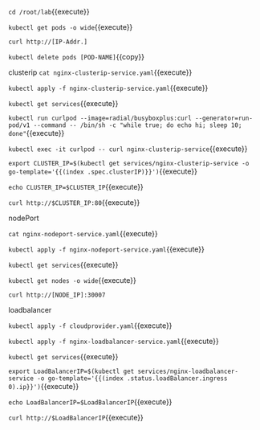 
`cd /root/lab`{{execute}}

`kubectl get pods -o wide`{{execute}}

`curl http://[IP-Addr.]`


`kubectl delete pods [POD-NAME]`{{copy}}



clusterip
`cat nginx-clusterip-service.yaml`{{execute}}

`kubectl apply -f nginx-clusterip-service.yaml`{{execute}}

`kubectl get services`{{execute}}

`kubectl run curlpod --image=radial/busyboxplus:curl --generator=run-pod/v1 --command -- /bin/sh -c "while true; do echo hi; sleep 10; done"`{{execute}}

`kubectl exec -it curlpod -- curl nginx-clusterip-service`{{execute}}


`export CLUSTER_IP=$(kubectl get services/nginx-clusterip-service -o go-template='{{(index .spec.clusterIP)}}')`{{execute}}

`echo CLUSTER_IP=$CLUSTER_IP`{{execute}}

`curl http://$CLUSTER_IP:80`{{execute}}


nodePort

`cat nginx-nodeport-service.yaml`{{execute}}

`kubectl apply -f nginx-nodeport-service.yaml`{{execute}}


`kubectl get services`{{execute}}

`kubectl get nodes -o wide`{{execute}}

`curl http://[NODE_IP]:30007`

loadbalancer

`kubectl apply -f cloudprovider.yaml`{{execute}}


`kubectl apply -f nginx-loadbalancer-service.yaml`{{execute}}

`kubectl get services`{{execute}}

`export LoadBalancerIP=$(kubectl get services/nginx-loadbalancer-service -o go-template='{{(index .status.loadBalancer.ingress 0).ip}}')`{{execute}}

`echo LoadBalancerIP=$LoadBalancerIP`{{execute}}

`curl http://$LoadBalancerIP`{{execute}}
